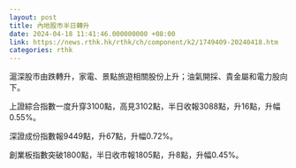 ```yaml
---
layout: post
title: 內地股市半日轉升
date: 2024-04-18 11:41:46.000000000 +08:00
link: https://news.rthk.hk/rthk/ch/component/k2/1749409-20240418.htm
categories: rthk
---
```


滬深股市由跌轉升，家電、景點旅遊相關股份上升；油氣開採、貴金屬和電力股向下。

上證綜合指數一度升穿3100點，高見3102點，半日收報3088點，升16點，升幅0.55%。

深證成份指數報9449點，升67點，升幅0.72%。

創業板指數突破1800點，半日收市報1805點，升8點，升幅0.45%。
